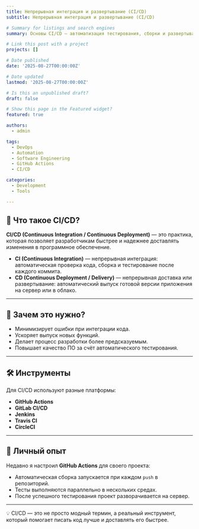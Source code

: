```yaml
---
title: Непрерывная интеграция и развертывание (CI/CD)
subtitle: Непрерывная интеграция и развертывание (CI/CD)

# Summary for listings and search engines
summary: Основы CI/CD — автоматизация тестирования, сборки и развертывания приложений.

# Link this post with a project
projects: []

# Date published
date: '2025-08-27T00:00:00Z'

# Date updated
lastmod: '2025-08-27T00:00:00Z'

# Is this an unpublished draft?
draft: false

# Show this page in the Featured widget?
featured: true

authors:
  - admin

tags:
  - DevOps
  - Automation
  - Software Engineering
  - GitHub Actions
  - CI/CD

categories:
  - Development
  - Tools

---
```


## 🚀 Что такое CI/CD?  

**CI/CD (Continuous Integration / Continuous Deployment)** — это практика, которая позволяет разработчикам быстрее и надежнее доставлять изменения в программное обеспечение.  

- **CI (Continuous Integration)** — непрерывная интеграция: автоматическая проверка кода, сборка и тестирование после каждого коммита.  
- **CD (Continuous Deployment / Delivery)** — непрерывная доставка или развертывание: автоматический выпуск готовой версии приложения на сервер или в облако.  

---

## 🔧 Зачем это нужно?  

- Минимизирует ошибки при интеграции кода.  
- Ускоряет выпуск новых функций.  
- Делает процесс разработки более предсказуемым.  
- Повышает качество ПО за счёт автоматического тестирования.  

---

## 🛠 Инструменты  

Для CI/CD используют разные платформы:  

- **GitHub Actions**  
- **GitLab CI/CD**  
- **Jenkins**  
- **Travis CI**  
- **CircleCI**  

---

## 📘 Личный опыт  

Недавно я настроил **GitHub Actions** для своего проекта:  
- Автоматическая сборка запускается при каждом `push` в репозиторий.  
- Тесты выполняются параллельно в нескольких средах.  
- После успешного тестирования проект разворачивается на сервер.  

---

💡 CI/CD — это не просто модный термин, а реальный инструмент, который помогает писать код лучше и доставлять его быстрее.  

